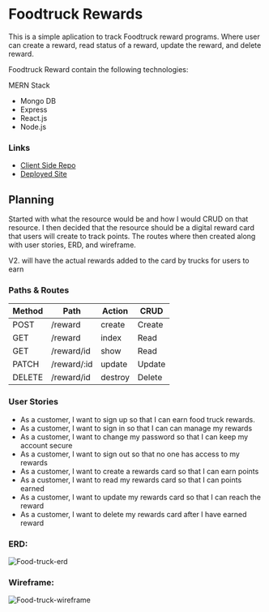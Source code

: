 # Foodtruck Rewards
This is a simple aplication to track Foodtruck reward programs. Where user can create a reward, read status of a reward, update the reward, and delete reward.

Foodtruck Reward contain the following technologies:

MERN Stack
* Mongo DB
* Express
* React.js
* Node.js

### Links
* [Client Side Repo](https://choosealicense.com/licenses/mit/)
* [Deployed Site](https://ryansalandy.github.io/foodtruck-rewards-client/#/)

## Planning
Started with what the resource would be and how I would CRUD on that resource. I then decided that the resource should be a digital reward card that users will create to track points. The routes where then created along with user stories, ERD, and wireframe.

V2. will have the actual rewards added to the card by trucks for users to earn

### Paths & Routes
| Method | Path | Action | CRUD |
| ------ | ---- | ------ | ---- |
| POST   | /reward | create | Create |
| GET    | /reward | index  | Read |
| GET    | /reward/id | show | Read |
| PATCH  | /reward/:id | update | Update |
| DELETE | /reward/id | destroy | Delete |

### User Stories
* As a customer, I want to sign up so that I can earn food truck rewards.
* As a customer, I want to sign in so that I can can manage my rewards
* As a customer, I want to change my password so that I can keep my account secure
* As a customer, I want to sign out so that no one has access to my rewards
* As a customer, I want to create a rewards card so that I can earn points
* As a customer, I want to read my rewards card so that I can points earned
* As a customer, I want to update my rewards card so that I can reach the reward
* As a customer, I want to delete my rewards card after I have earned reward

### ERD:
![Food-truck-erd](https://media.git.generalassemb.ly/user/35787/files/a77c8780-e551-11eb-9966-823702ca9f85)

### Wireframe:
![Food-truck-wireframe](https://media.git.generalassemb.ly/user/35787/files/9af82f00-e551-11eb-8d6e-7c966b4af0ed)
